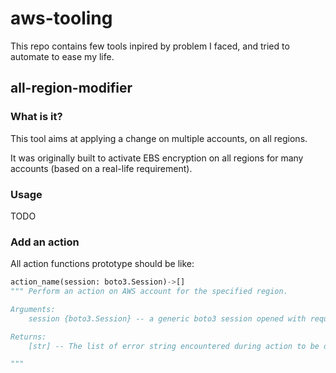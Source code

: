 # aws-tooling

This repo contains few tools inpired by problem I faced, and tried to automate to ease my life.

## all-region-modifier

### What is it?

This tool aims at applying a change on multiple accounts, on all regions.

It was originally built to activate EBS encryption on all regions for many accounts (based on a real-life requirement).

### Usage

TODO

### Add an action

All action functions prototype should be like:

```python
action_name(session: boto3.Session)->[]
""" Perform an action on AWS account for the specified region.

Arguments:
    session {boto3.Session} -- a generic boto3 session opened with required privileges to perform action.

Returns:
    [str] -- The list of error string encountered during action to be displayed at the end of overall process. Empty if no error.

"""
```

